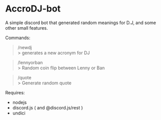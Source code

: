 # AccroDJ-bot
A simple discord bot that generated random meanings for D.J, and some other small features.

Commands:
 > /newdj <br>
    > generates a new acronym for DJ
    
> /lennyorban <br>
    > Random coin flip between Lenny or Ban
    
> /quote <br>
    > Generate random quote

Requires:
* nodejs
* discord.js ( and @discord.js/rest )
* undici

